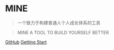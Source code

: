 # MINE

> 一个致力于构建普通人个人成长体系的工具

> MINE A TOOL TO BUILD YOURSELF BETTER

[GitHub](https://www.yutung.cn)
[Getting Start](app/quickstart.md)
